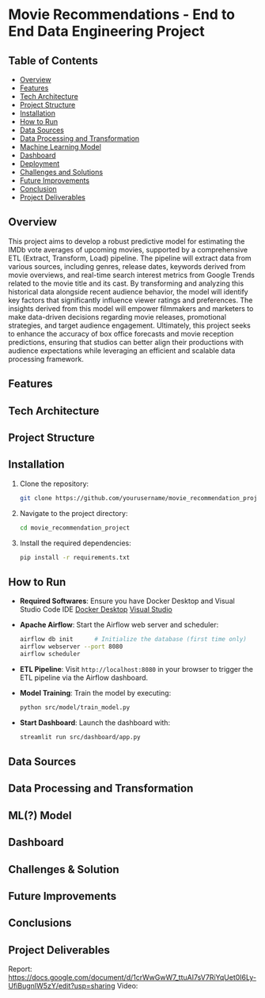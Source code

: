 # Movie Recommendations - End to End Data Engineering Project

## Table of Contents
- [Overview](#overview)
- [Features](#features)
- [Tech Architecture](#tech-architecture)
- [Project Structure](#project-structure)
- [Installation](#installation)
- [How to Run](#how-to-run)
- [Data Sources](#data-sources)
- [Data Processing and Transformation](#data-processing-and-transformation)
- [Machine Learning Model](#machine-learning-model)
- [Dashboard](#dashboard)
- [Deployment](#deployment)
- [Challenges and Solutions](#challenges-and-solutions)
- [Future Improvements](#future-improvements)
- [Conclusion](#conclusion)
- [Project Deliverables](#project-delivarables)

## Overview
This project aims to develop a robust predictive model for estimating the IMDb vote averages of upcoming movies, supported by a comprehensive ETL (Extract, Transform, Load) pipeline. The pipeline will extract data from various sources, including genres, release dates, keywords derived from movie overviews, and real-time search interest metrics from Google Trends related to the movie title and its cast. By transforming and analyzing this historical data alongside recent audience behavior, the model will identify key factors that significantly influence viewer ratings and preferences. The insights derived from this model will empower filmmakers and marketers to make data-driven decisions regarding movie releases, promotional strategies, and target audience engagement. Ultimately, this project seeks to enhance the accuracy of box office forecasts and movie reception predictions, ensuring that studios can better align their productions with audience expectations while leveraging an efficient and scalable data processing framework.

## Features

## Tech Architecture

## Project Structure

## Installation
1. Clone the repository:
   ```bash
   git clone https://github.com/yourusername/movie_recommendation_project.git
   ```
2. Navigate to the project directory:
   ```bash
   cd movie_recommendation_project
   ```
3. Install the required dependencies:
   ```bash
   pip install -r requirements.txt
   ```
   
## How to Run
- **Required Softwares**: Ensure you have Docker Desktop and Visual Studio Code IDE 
  [Docker Desktop](https://www.docker.com/products/docker-desktop/) 
  [Visual Studio](https://code.visualstudio.com/Download)
  
- **Apache Airflow**: Start the Airflow web server and scheduler:
  ```bash
  airflow db init      # Initialize the database (first time only)
  airflow webserver --port 8080
  airflow scheduler
  ```

- **ETL Pipeline**: Visit `http://localhost:8080` in your browser to trigger the ETL pipeline via the Airflow dashboard.

- **Model Training**: Train the model by executing:
  ```bash
  python src/model/train_model.py
  ```

- **Start Dashboard**: Launch the dashboard with:
  ```bash
  streamlit run src/dashboard/app.py
  ```


## Data Sources

## Data Processing and Transformation

## ML(?) Model

## Dashboard

## Challenges & Solution

## Future Improvements

## Conclusions

## Project Deliverables
Report:    https://docs.google.com/document/d/1crWwGwW7_ttuAI7sV7RiYqUet0I6Ly-UfiBugnIW5zY/edit?usp=sharing
Video:   
